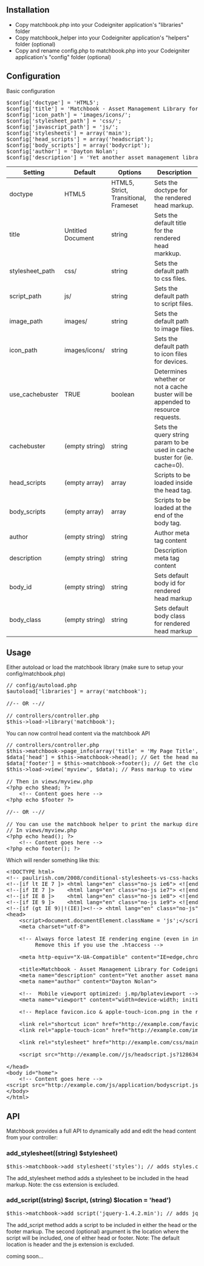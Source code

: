 ## Installation
* Copy matchbook.php into your Codeigniter application's "libraries" folder
* Copy matchbook_helper into your Codeigniter application's "helpers" folder (optional)
* Copy and rename config.php to matchbook.php into your Codeigniter application's "config" folder (optional)

## Configuration
Basic configuration
<pre name="code" class="php">
$config['doctype'] = 'HTML5';
$config['title'] = 'Matchbook - Asset Management Library for Codeigniter';
$config['icon_path'] = 'images/icons/';
$config['stylesheet_path'] = 'css/';
$config['javascript_path'] = 'js/';
$config['stylesheets'] = array('main');
$config['head_scripts'] = array('headscript');
$config['body_scripts'] = array('bodycript');
$config['author'] = 'Dayton Nolan';
$config['description'] = 'Yet another asset management library for Codeigniter';
</pre>

<table border="0" cellspacing="0" cellpadding="0">
	<thead>
		<tr>
			<th>Setting</th>
			<th>Default</th>
			<th>Options</th>
			<th>Description</th>
		</tr>
	</thead>
	<tbody>
		<tr>
			<td>doctype</td>
			<td>HTML5</td>
			<td>HTML5, Strict, Transitional, Frameset</td>
			<td>Sets the doctype for the rendered head markup.</td>
		</tr>
		<tr>
			<td>title</td>
			<td>Untitled Document</td>
			<td>string</td>
			<td>Sets the default title for the rendered head markkup.</td>
		</tr>
		<tr>
			<td>stylesheet_path</td>
			<td>css/</td>
			<td>string</td>
			<td>Sets the default path to css files.</td>
		</tr>
		<tr>
			<td>script_path</td>
			<td>js/</td>
			<td>string</td>
			<td>Sets the default path to script files.</td>
		</tr>
		<tr>
			<td>image_path</td>
			<td>images/</td>
			<td>string</td>
			<td>Sets the default path to image files.</td>
		</tr>
		<tr>
			<td>icon_path</td>
			<td>images/icons/</td>
			<td>string</td>
			<td>Sets the default path to icon files for devices.</td>
		</tr>
		<tr>
			<td>use_cachebuster</td>
			<td>TRUE</td>
			<td>boolean</td>
			<td>Determines whether or not a cache buster will be appended to resource requests.</td>
		</tr>
		<tr>
			<td>cachebuster</td>
			<td>(empty string)</td>
			<td>string</td>
			<td>Sets the query string param to be used in cache buster for (ie. cache=0).</td>
		</tr>
		<tr>
			<td>head_scripts</td>
			<td>(empty array)</td>
			<td>array</td>
			<td>Scripts to be loaded inside the head tag.</td>
		</tr>
		<tr>
			<td>body_scripts</td>
			<td>(empty array)</td>
			<td>array</td>
			<td>Scripts to be loaded at the end of the body tag.</td>
		</tr>
		<tr>
			<td>author</td>
			<td>(empty string)</td>
			<td>string</td>
			<td>Author meta tag content</td>
		</tr>
		<tr>
			<td>description</td>
			<td>(empty string)</td>
			<td>string</td>
			<td>Description meta tag content</td>
		</tr>
		<tr>
			<td>body_id</td>
			<td>(empty string)</td>
			<td>string</td>
			<td>Sets default body id for rendered head markup</td>
		</tr>
		<tr>
			<td>body_class</td>
			<td>(empty string)</td>
			<td>string</td>
			<td>Sets default body class for rendered head markup</td>
		</tr>
	</tbody>
</table>

## Usage

Either autoload or load the matchbook library (make sure to setup your config/matchbook.php)

<pre name="code" class="php">
// config/autoload.php
$autoload['libraries'] = array('matchbook');

//-- OR --//

// controllers/controller.php
$this->load->library('matchbook');
</pre>

You can now control head content via the matchbook API

<pre name="code" class="php">
// controllers/controller.php
$this->matchbook->page_info(array('title' = 'My Page Title', 'id' => 'home'));
$data['head'] = $this->matchbook->head(); // Get the head markup
$data['footer'] = $this->matchbook->footer(); // Get the closing footer markup
$this->load->view('myview', $data); // Pass markup to view

// Then in views/myview.php
&lt;?php echo $head; ?&gt;
	&lt;!-- Content goes here --&gt;
&lt;?php echo $footer ?&gt;

//-- OR --//

// You can use the matchbook helper to print the markup directly in a view
// In views/myview.php
&lt;?php echo head(); ?&gt;
	&lt;!-- Content goes here --&gt;
&lt;?php echo footer(); ?&gt;
</pre>

Which will render something like this:

<pre name="code" class="php">
&lt;!DOCTYPE html&gt;
&lt;!-- paulirish.com/2008/conditional-stylesheets-vs-css-hacks-answer-neither/ --&gt; 
&lt;!--[if lt IE 7 ]&gt; &lt;html lang="en" class="no-js ie6"&gt; &lt;![endif]--&gt;
&lt;!--[if IE 7 ]&gt;    &lt;html lang="en" class="no-js ie7"&gt; &lt;![endif]--&gt;
&lt;!--[if IE 8 ]&gt;    &lt;html lang="en" class="no-js ie8"&gt; &lt;![endif]--&gt;
&lt;!--[if IE 9 ]&gt;    &lt;html lang="en" class="no-js ie9"&gt; &lt;![endif]--&gt;
&lt;!--[if (gt IE 9)|!(IE)]&gt;&lt;!--&gt; &lt;html lang="en" class="no-js"&gt; &lt;!--&lt;![endif]--&gt;
&lt;head&gt;
	&lt;script&gt;document.documentElement.className = 'js';&lt;/script&gt;
	&lt;meta charset="utf-8"&gt;

	&lt;!-- Always force latest IE rendering engine (even in intranet) & Chrome Frame 
		 Remove this if you use the .htaccess --&gt;

	&lt;meta http-equiv="X-UA-Compatible" content="IE=edge,chrome=1"&gt;

	&lt;title&gt;Matchbook - Asset Management Library for Codeigniter&lt;/title&gt;
  	&lt;meta name="description" content="Yet another asset manager for Codeigniter"&gt;
  	&lt;meta name="author" content="Dayton Nolan"&gt;

  	&lt;!--  Mobile viewport optimized: j.mp/bplateviewport --&gt;
  	&lt;meta name="viewport" content="width=device-width; initial-scale=1.0"&gt;

  	&lt;!-- Replace favicon.ico & apple-touch-icon.png in the root of your domain and delete these references --&gt;

  	&lt;link rel="shortcut icon" href="http://example.com/favicon.ico"&gt;
  	&lt;link rel="apple-touch-icon" href="http://example.com/images/icons/ios-icon.png"&gt;

	&lt;link rel="stylesheet" href="http://example.com/css/main.css?1286342222" type="text/css" charset="utf-8" /&gt;

	&lt;script src="http://example.com//js/headscript.js?1286342222"&gt;&lt;/script&gt;

&lt;/head&gt;
&lt;body id="home"&gt;
	&lt;!-- Content goes here --&gt;
&lt;script src="http://example.com/js/application/bodyscript.js?1286342222"&gt;&lt;/script&gt;
&lt;/body&gt;
&lt;/html&gt;
</pre>

## API

Matchbook provides a full API to dynamically add and edit the head content from your controller:

### add_stylesheet((string) $stylesheet)
<pre name="code" class="php">
$this->matchbook->add_stylesheet('styles'); // adds styles.css to stylesheets to be included in the head markup
</pre>
The add_stylesheet method adds a stylesheet to be included in the head markup. Note: the css extension is excluded.

### add_script((string) $script, (string) $location = 'head')
<pre name="code" class="php">
$this->matchbook->add_script('jquery-1.4.2.min'); // adds jquery-1.4.2.min.js to head_scripts to be included in the head markup
</pre>
The add_script method adds a script to be included in either the head or the footer markup. The second (optional) argument is the location where the script will be included, one of either head or footer. Note: The default location is header and the js extension is excluded.

coming soon...